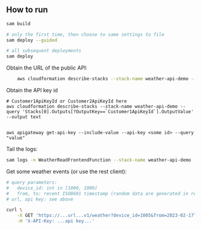 ## How to run

```sh
sam build

# only the first time, then choose to same settings to file
sam deploy --guided

# all subsequent deployments
sam deploy
```

Obtain the URL of the public API:

```sh
    aws cloudformation describe-stacks --stack-name weather-api-demo --query 'Stacks[0].Outputs[?OutputKey==`WeatherAPI`].OutputValue' --output text
```

Obtain the API key id
```
# Customer1ApiKeyId or Customer2ApiKeyId here
aws cloudformation describe-stacks --stack-name weather-api-demo --query 'Stacks[0].Outputs[?OutputKey==`Customer1ApiKeyId`].OutputValue' --output text


aws apigateway get-api-key --include-value --api-key <some id> --query "value"
```

Tail the logs:

```sh
sam logs -n WeatherReadFrontendFunction --stack-name weather-api-demo --tail
```

Get some weather events (or use the rest client):

```sh
# query parameters:
#   device_id: int in [1000, 1009]
#   from, to: recent ISO8601 timestamp (random data are generated in real time every second), not that '%2B' is the '+' in the ISO8601 format
# url, api key: see above

curl \
    -X GET 'https://...url...v1/weather?device_id=1005&from=2023-02-17T20:13:25%2B0100&to=2025-02-17T20:13:55%2B0100' \
    -H 'X-API-Key: ...api key...'
```

